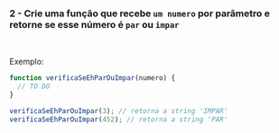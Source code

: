 ### 2 - Crie uma função que recebe `um numero` por parâmetro e retorne se esse número é `par` ou `impar`

<br>

Exemplo:

```js
function verificaSeEhParOuImpar(numero) {
  // TO DO
}

verificaSeEhParOuImpar(3); // retorna a string 'IMPAR'
verificaSeEhParOuImpar(452); // retorna a string 'PAR'
```
